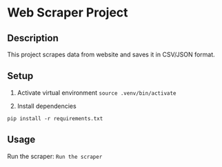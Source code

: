 # Web Scraper Project

## Description
This project scrapes data from website and saves it in CSV/JSON format.

## Setup
1. Activate virtual environment
```source .venv/bin/activate```

2. Install dependencies

```pip install -r requirements.txt```

## Usage
Run the scraper:
```Run the scraper```
